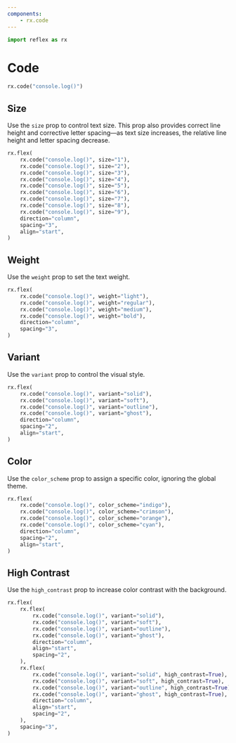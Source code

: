 ```yaml
---
components:
    - rx.code
---
```


```python exec
import reflex as rx
```

# Code

```python demo
rx.code("console.log()")
```

## Size

Use the `size` prop to control text size. This prop also provides correct line height and corrective letter spacing—as text size increases, the relative line height and letter spacing decrease.

```python demo
rx.flex(
    rx.code("console.log()", size="1"),
    rx.code("console.log()", size="2"),
    rx.code("console.log()", size="3"),
    rx.code("console.log()", size="4"),
    rx.code("console.log()", size="5"),
    rx.code("console.log()", size="6"),
    rx.code("console.log()", size="7"),
    rx.code("console.log()", size="8"),
    rx.code("console.log()", size="9"),
    direction="column",
    spacing="3",
    align="start",
)
```

## Weight

Use the `weight` prop to set the text weight.

```python demo
rx.flex(
    rx.code("console.log()", weight="light"),
    rx.code("console.log()", weight="regular"),
    rx.code("console.log()", weight="medium"),
    rx.code("console.log()", weight="bold"),
    direction="column",
    spacing="3",
)
```

## Variant

Use the `variant` prop to control the visual style.

```python demo
rx.flex(
    rx.code("console.log()", variant="solid"),
    rx.code("console.log()", variant="soft"),
    rx.code("console.log()", variant="outline"),
    rx.code("console.log()", variant="ghost"),
    direction="column",
    spacing="2",
    align="start",
)
```

## Color

Use the `color_scheme` prop to assign a specific color, ignoring the global theme.

```python demo
rx.flex(
    rx.code("console.log()", color_scheme="indigo"),
    rx.code("console.log()", color_scheme="crimson"),
    rx.code("console.log()", color_scheme="orange"),
    rx.code("console.log()", color_scheme="cyan"),
    direction="column",
    spacing="2",
    align="start",
)
```

## High Contrast

Use the `high_contrast` prop to increase color contrast with the background.

```python demo
rx.flex(
    rx.flex(
        rx.code("console.log()", variant="solid"),
        rx.code("console.log()", variant="soft"),
        rx.code("console.log()", variant="outline"),
        rx.code("console.log()", variant="ghost"),
        direction="column",
        align="start",
        spacing="2",
    ),
    rx.flex(
        rx.code("console.log()", variant="solid", high_contrast=True),
        rx.code("console.log()", variant="soft", high_contrast=True),
        rx.code("console.log()", variant="outline", high_contrast=True),
        rx.code("console.log()", variant="ghost", high_contrast=True),
        direction="column",
        align="start",
        spacing="2",
    ),
    spacing="3",
)
```

